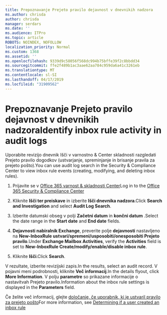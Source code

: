 ```yaml
---
title: Prepoznavanje Prejeto pravilo dejavnost v dnevnikih nadzora
ms.author: chrisda
author: chrisda
manager: serdars
ms.date: ''
ms.audience: ITPro
ms.topic: article
ROBOTS: NOINDEX, NOFOLLOW
localization_priority: Normal
ms.custom: 1368
ms.assetid: ''
ms.openlocfilehash: 9339d9c58056f568dc994b75bffe39f2c8bbdd34
ms.sourcegitcommit: ffe2f489b1ac3aae62aa784c959da6a41c3261eb
ms.translationtype: MT
ms.contentlocale: sl-SI
ms.lasthandoff: 04/17/2019
ms.locfileid: "31909562"
---
```

# <a name="identify-inbox-rule-activity-in-audit-logs"></a><span data-ttu-id="3b84d-102">Prepoznavanje Prejeto pravilo dejavnost v dnevnikih nadzora</span><span class="sxs-lookup"><span data-stu-id="3b84d-102">Identify inbox rule activity in audit logs</span></span>

<span data-ttu-id="3b84d-103">Uporabite revizijo dnevnik Išči v varnostno & Center skladnosti razgledati Prejeto pravilo dogodkov (ustvarjanje, spreminjanje in brisanje pravila za prejeto pošto).</span><span class="sxs-lookup"><span data-stu-id="3b84d-103">You can use audit log search in the Security & Compliance Center to view inbox rule events (creating, modifying, and deleting inbox rules).</span></span>

1. <span data-ttu-id="3b84d-104">Prijavite se v [Office 365 varnost & skladnosti Center](https://protection.office.com/)</span><span class="sxs-lookup"><span data-stu-id="3b84d-104">Log in to the [Office 365 Security & Compliance Center](https://protection.office.com/)</span></span>

2. <span data-ttu-id="3b84d-105">Kliknite **Išči ter preiskave** in izberite **Išči dnevnika nadzora**.</span><span class="sxs-lookup"><span data-stu-id="3b84d-105">Click **Search and Investigation** and select **Audit Log Search**.</span></span>

3. <span data-ttu-id="3b84d-106">Izberite datumski obseg v polji **Začetni datum** in **končni datum** .</span><span class="sxs-lookup"><span data-stu-id="3b84d-106">Select the date range in the **Start date** and **End date** fields.</span></span>

4. <span data-ttu-id="3b84d-107">**Dejavnosti nabiralnik Exchange**, preverite polje **dejavnosti** nastavljeno na **New-InboxRule ustvari/spremeni/usposobiti/onesposobiti Prejeto pravilo**.</span><span class="sxs-lookup"><span data-stu-id="3b84d-107">Under **Exchange Mailbox Activities**, verify the **Activities** field is set to **New-InboxRule Create/modify/enable/disable inbox rule**.</span></span>

5. <span data-ttu-id="3b84d-108">Kliknite **Išči**.</span><span class="sxs-lookup"><span data-stu-id="3b84d-108">Click **Search**.</span></span>

<span data-ttu-id="3b84d-109">V rezultate, izberite revizijski zapis.</span><span class="sxs-lookup"><span data-stu-id="3b84d-109">In the results, select an audit record.</span></span> <span data-ttu-id="3b84d-110">V pojavni meni podrobnosti, kliknite **Več informacij**.</span><span class="sxs-lookup"><span data-stu-id="3b84d-110">In the details flyout, click **More Information**.</span></span> <span data-ttu-id="3b84d-111">V polju **parametre** so prikazane informacije o nastavitvah Prejeto pravilo.</span><span class="sxs-lookup"><span data-stu-id="3b84d-111">Information about the inbox rule settings is displayed in the **Parameters** field.</span></span>

<span data-ttu-id="3b84d-112">Če želite več informacij, glejte [določanje, če uporabnik, ki je ustvaril pravilo za prejeto pošto](https://docs.microsoft.com//office365/securitycompliance/auditing-troubleshooting-scenarios#determining-if-a-user-created-an-inbox-rule)</span><span class="sxs-lookup"><span data-stu-id="3b84d-112">For more information, see [Determining if a user created an inbox rule](https://docs.microsoft.com//office365/securitycompliance/auditing-troubleshooting-scenarios#determining-if-a-user-created-an-inbox-rule)</span></span>
